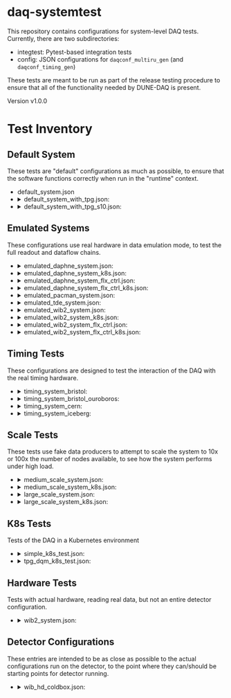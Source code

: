 # daq-systemtest

This repository contains configurations for system-level DAQ tests. Currently, there are two subdirectories:
* integtest: Pytest-based integration tests
* config: JSON configurations for `daqconf_multiru_gen` (and `daqconf_timing_gen`)

These tests are meant to be run as part of the release testing procedure to ensure that all of the functionality needed by DUNE-DAQ is present.

Version v1.0.0

# Test Inventory

## Default System
These tests are "default" configurations as much as possible, to ensure that the software functions correctly when run in the "runtime" context.

* default_system.json
* <details><summary>default_system_with_tpg.json: </summary>
  SW TPG enabled</details>
* <details><summary>default_system_with_tpg_s10.json: </summary>
  SW TPG enabled, data_rate_slowdown_factor of 10</details>

## Emulated Systems
These configurations use real hardware in data emulation mode, to test the full readout and dataflow chains.

* <details><summary>emulated_daphne_system.json: </summary>
  Test DAPHNE readout (i.e. PDS)</details>
* <details><summary>emulated_daphne_system_k8s.json: </summary>
  Same, but in a containerized environment</details>
* <details><summary>emulated_daphne_system_flx_ctrl.json: </summary>
  Test DAPHNE readout, using a FELIX control app to configure</details>
* <details><summary>emulated_daphne_system_flx_ctrl_k8s.json: </summary>
  Same, but in a containerized environment
* <details><summary>emulated_pacman_system.json:  </summary>
  **Not Implemented for v3.2.0** Test PACMAN readout (Near Detector)</details>
* <details><summary>emulated_tde_system.json: </summary>
  Test VD TDE readout</details>
* <details><summary>emulated_wib2_system.json: </summary>
  Test WIB2 readout</details>
* <details><summary>emulated_wib2_system_k8s.json: </summary>
  Same, but in a containerized environment</details>
* <details><summary>emulated_wib2_system_flx_ctrl.json: </summary>
  Test WIB2 readout, using a FELIX control app to configure</details>
* <details><summary>emulated_wib2_system_flx_ctrl_k8s.json: </summary>
  Same, but in a containerized environment</details>

## Timing Tests
These configurations are designed to test the interaction of the DAQ with the real timing hardware.

* <details><summary>timing_system_bristol: </summary>
  2 JSON files, `_daq.json` and `_timing.json`, the first is for a simple `daqconf_multiru_system`, and the second is for `daqconf_timing_gen` to configure the hardware.</details>
* <details><summary>timing_system_bristol_ouroboros: </summary>
  2 JSON files, `_daq.json` and `_timing.json`, the first is for a simple `daqconf_multiru_system`, and the second is for `daqconf_timing_gen` to configure the hardware.</details>
* <details><summary>timing_system_cern: </summary>
  2 JSON files, `_daq.json` and `_timing.json`, the first is for a simple `daqconf_multiru_system`, and the second is for `daqconf_timing_gen` to configure the hardware.</details>
* <details><summary>timing_system_iceberg: </summary>
  2 JSON files, `_daq.json` and `_timing.json`, the first is for a simple `daqconf_multiru_system`, and the second is for `daqconf_timing_gen` to configure the hardware.</details>

## Scale Tests
These tests use fake data producers to attempt to scale the system to 10x or 100x the number of nodes available, to see how the system performs under high load.

* <details><summary>medium_scale_system.json: </summary>
  A system with 10 fake data links on each of 13 readout hosts (currently)</details>
* <details><summary>medium_scale_system_k8s.json: </summary>
  Same, but in a containerized environment</details>
* <details><summary>large_scale_system.json: </summary>
  A system with 100 fake data links on each of 13 readout hosts (currently)</details>
* <details><summary>large_scale_system_k8s.json: </summary>
  Same, but in a containerized environment</details>

## K8s Tests
Tests of the DAQ in a Kubernetes environment

* <details><summary>simple_k8s_test.json: </summary>
  Default system in containers</details>
* <details><summary>tpg_dqm_k8s_test.json: </summary>
  Default system with SW TPG and DQM apps in containers</details>

## Hardware Tests
Tests with actual hardware, reading real data, but not an entire detector configuration.

* <details><summary>wib2_system.json: </summary>
  Readout a DUNEWIB in a single module.</details>

## Detector Configurations
These entries are intended to be as close as possible to the actual configurations run on the detector, to the point where they can/should be starting points for detector running.

* <details><summary>wib_hd_coldbox.json: </summary>
  Test configuration used for the HD Coldbox at NP04. This JSON file is designed for `wibconf_gen`.</details>

